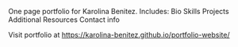 One page portfolio for Karolina Benitez.
Includes:
Bio
Skills
Projects
Additional Resources
Contact info

Visit portfolio at https://karolina-benitez.github.io/portfolio-website/ 
